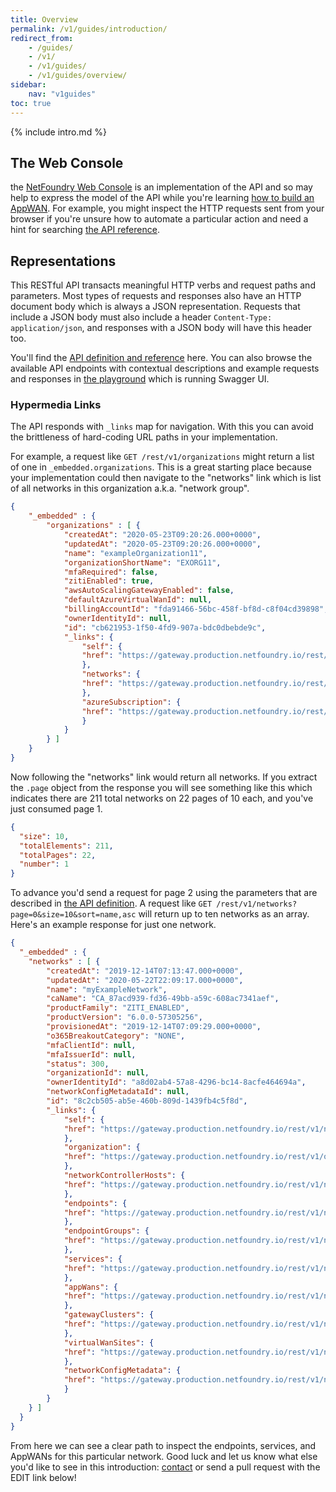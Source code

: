 ```yaml
---
title: Overview
permalink: /v1/guides/introduction/
redirect_from:
    - /guides/
    - /v1/
    - /v1/guides/
    - /v1/guides/overview/
sidebar:
    nav: "v1guides"
toc: true
---
```


{% include intro.md %}

## The Web Console

the [NetFoundry Web Console](https://nfconsole.io/) is an implementation of the API and so may help to express the model of the API while you're learning [how to build an AppWAN](/v1/guides/hello-appwan/). For example, you might inspect the HTTP requests sent from your browser if you're unsure how to automate a particular action and need a hint for searching [the API reference](/v1/reference/).

## Representations

This RESTful API transacts meaningful HTTP verbs and request paths and parameters. Most types of requests and responses also have an HTTP document body which is always a JSON representation. Requests that include a JSON body must also include a header `Content-Type: application/json`, and responses with a JSON body will have this header too.

You'll find the [API definition and reference](/reference/) here. You can also browse the available API endpoints with contextual descriptions and example requests and responses in [the playground](/v1/playground/) which is running Swagger UI.

### Hypermedia Links

The API responds with `_links` map for navigation. With this you can avoid the brittleness of hard-coding URL paths in your implementation.

For example, a request like `GET /rest/v1/organizations` might return a list of one in `_embedded.organizations`. This is a great starting place because your implementation could then navigate to the "networks" link which is list of all networks in this organization a.k.a. "network group".

```json
{
    "_embedded" : {
        "organizations" : [ {
            "createdAt": "2020-05-23T09:20:26.000+0000",
            "updatedAt": "2020-05-23T09:20:26.000+0000",
            "name": "exampleOrganization11",
            "organizationShortName": "EXORG11",
            "mfaRequired": false,
            "zitiEnabled": true,
            "awsAutoScalingGatewayEnabled": false,
            "defaultAzureVirtualWanId": null,
            "billingAccountId": "fda91466-56bc-458f-bf8d-c8f04cd39898",
            "ownerIdentityId": null,
            "id": "cb621953-1f50-4fd9-907a-bdc0dbebde9c",
            "_links": {
                "self": {
                "href": "https://gateway.production.netfoundry.io/rest/v1/organizations/cb621953-1f50-4fd9-920a-bdc0dbebde9c"
                },
                "networks": {
                "href": "https://gateway.production.netfoundry.io/rest/v1/networks"
                },
                "azureSubscription": {
                "href": "https://gateway.production.netfoundry.io/rest/v1/azureSubscriptions?organizationId=cb621953-1f50-4fd9-920a-bdc0dbebde9c"
                }
            }
        } ]
    }
}
```

Now following the "networks" link would return all networks. If you extract the `.page` object from the response you will see something like this which indicates there are 211 total networks on 22 pages of 10 each, and you've just consumed page 1.

```json
{
  "size": 10,
  "totalElements": 211,
  "totalPages": 22,
  "number": 1
}
```

To advance you'd send a request for page 2 using the parameters that are described in [the API definition](/reference/). A request like `GET /rest/v1/networks?page=0&size=10&sort=name,asc` will return up to ten networks as an array. Here's an example response for just one network.

```json
{
  "_embedded" : {
    "networks" : [ {
        "createdAt": "2019-12-14T07:13:47.000+0000",
        "updatedAt": "2020-05-22T22:09:17.000+0000",
        "name": "myExampleNetwork",
        "caName": "CA_87acd939-fd36-49bb-a59c-608ac7341aef",
        "productFamily": "ZITI_ENABLED",
        "productVersion": "6.0.0-57305256",
        "provisionedAt": "2019-12-14T07:09:29.000+0000",
        "o365BreakoutCategory": "NONE",
        "mfaClientId": null,
        "mfaIssuerId": null,
        "status": 300,
        "organizationId": null,
        "ownerIdentityId": "a8d02ab4-57a8-4296-bc14-8acfe464694a",
        "networkConfigMetadataId": null,
        "id": "8c2cb505-ab5e-460b-809d-1439fb4c5f8d",
        "_links": {
            "self": {
            "href": "https://gateway.production.netfoundry.io/rest/v1/networks/8c2cb505-ab5e-460b-809d-1439fb4c5f8d"
            },
            "organization": {
            "href": "https://gateway.production.netfoundry.io/rest/v1/organizations"
            },
            "networkControllerHosts": {
            "href": "https://gateway.production.netfoundry.io/rest/v1/networks/8c2cb505-ab5e-460b-809d-1439fb4c5f8d/networkControllerHosts"
            },
            "endpoints": {
            "href": "https://gateway.production.netfoundry.io/rest/v1/networks/8c2cb505-ab5e-460b-809d-1439fb4c5f8d/endpoints"
            },
            "endpointGroups": {
            "href": "https://gateway.production.netfoundry.io/rest/v1/networks/8c2cb505-ab5e-460b-809d-1439fb4c5f8d/endpointGroups"
            },
            "services": {
            "href": "https://gateway.production.netfoundry.io/rest/v1/networks/8c2cb505-ab5e-460b-809d-1439fb4c5f8d/services"
            },
            "appWans": {
            "href": "https://gateway.production.netfoundry.io/rest/v1/networks/8c2cb505-ab5e-460b-809d-1439fb4c5f8d/appWans"
            },
            "gatewayClusters": {
            "href": "https://gateway.production.netfoundry.io/rest/v1/networks/8c2cb505-ab5e-460b-809d-1439fb4c5f8d/gatewayClusters"
            },
            "virtualWanSites": {
            "href": "https://gateway.production.netfoundry.io/rest/v1/networks/8c2cb505-ab5e-460b-809d-1439fb4c5f8d/virtualWanSites"
            },
            "networkConfigMetadata": {
            "href": "https://gateway.production.netfoundry.io/rest/v1/networks/8c2cb505-ab5e-460b-809d-1439fb4c5f8d/networkConfigMetadata"
            }
        }
    } ]
  }
}
```

From here we can see a clear path to inspect the endpoints, services, and AppWANs for this particular network. Good luck and let us know what else you'd like to see in this introduction: [contact](/help/) or send a pull request with the EDIT link below!
